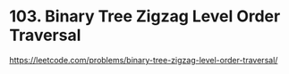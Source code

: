 # 103. Binary Tree Zigzag Level Order Traversal

https://leetcode.com/problems/binary-tree-zigzag-level-order-traversal/